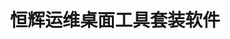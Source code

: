 ﻿---
id: 1756
title: "恒辉运维桌面工具套装软件"
weight: 1756
version: "2.7.X"
updateTime: "2023-09-08T15:00:06"
debName: "http://113.24.212.22:8090/upload/file/hhdesk-loongarch64.deb"
debSize: "176.3 MB"
command: "/opt/apps/deskui.com/hhdesk/start_hhdesk.sh"
---

